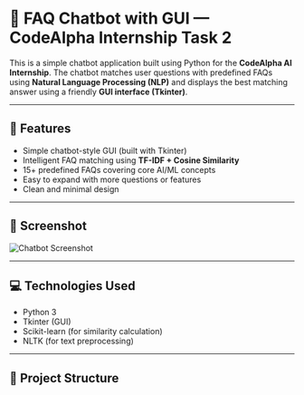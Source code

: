 # 🤖 FAQ Chatbot with GUI — CodeAlpha Internship Task 2

This is a simple chatbot application built using Python for the **CodeAlpha AI Internship**. The chatbot matches user questions with predefined FAQs using **Natural Language Processing (NLP)** and displays the best matching answer using a friendly **GUI interface (Tkinter)**.

---

## 📌 Features

- Simple chatbot-style GUI (built with Tkinter)
- Intelligent FAQ matching using **TF-IDF + Cosine Similarity**
- 15+ predefined FAQs covering core AI/ML concepts
- Easy to expand with more questions or features
- Clean and minimal design

---

## 📸 Screenshot

![Chatbot Screenshot](screenshot.png) <!-- Add your actual screenshot file here -->

---

## 💻 Technologies Used

- Python 3
- Tkinter (GUI)
- Scikit-learn (for similarity calculation)
- NLTK (for text preprocessing)

---

## 📁 Project Structure

